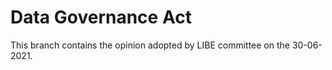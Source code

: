 # Data Governance Act 

This branch contains the opinion adopted by LIBE committee on the 30-06-2021.
